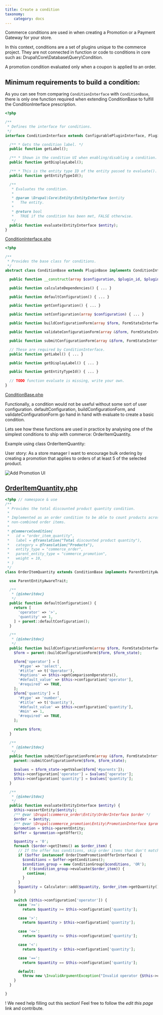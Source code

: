 ```yaml
---
title: Create a condition
taxonomy:
    category: docs
---
```


Commerce conditions are used in when creating a Promotion or a Payment Gateway 
for your store. 

In this context, conditions are a set of plugins unique to the 
commerce project. They are not connected in function or code to conditions in 
core such as: Drupal\Core\Database\Query\Condition. 

A promotion condition evaluated only when a coupon is applied to an order.


Minimum requirements to build a condition:
---

As you can see from comparing `ConditionInterface` with `ConditionBase`, 
there is only one function required when extending ConditionBase to fulfill 
the ConditionInterface prescription.

```php
<?php

/**
 * Defines the interface for conditions.
 */
interface ConditionInterface extends ConfigurablePluginInterface, PluginFormInterface, PluginInspectionInterface {

  /** * Gets the condition label. */ 
  public function getLabel();

  /** * Shown in the condition UI when enabling/disabling a condition. */
  public function getDisplayLabel();

  /** * This is the entity type ID of the entity passed to evaluate(). */
  public function getEntityTypeId();

  /**
   * Evaluates the condition.
   *
   * @param \Drupal\Core\Entity\EntityInterface $entity
   *   The entity.
   *
   * @return bool
   *   TRUE if the condition has been met, FALSE otherwise.
   */
  public function evaluate(EntityInterface $entity);
}

```
[ConditionInterface.php](https://cgit.drupalcode.org/commerce/tree/src/Plugin/Commerce/Condition/ConditionInterface.php)

```php
<?php

/**
 * Provides the base class for conditions.
 */
abstract class ConditionBase extends PluginBase implements ConditionInterface {

  public function __construct(array $configuration, $plugin_id, $plugin_definition) { }

  public function calculateDependencies() { ... }

  public function defaultConfiguration() { ... }

  public function getConfiguration() { ... }

  public function setConfiguration(array $configuration) { ... }

  public function buildConfigurationForm(array $form, FormStateInterface $form_state) { ... }

  public function validateConfigurationForm(array &$form, FormStateInterface $form_state) {}

  public function submitConfigurationForm(array &$form, FormStateInterface $form_state) { ... }

  // These are required by ConditionInterface.
  public function getLabel() { ... }

  public function getDisplayLabel() { ... }

  public function getEntityTypeId() { ... }
  
  // TODO function evaluate is missing, write your own.
}
```
[ConditionBase.php](https://cgit.drupalcode.org/commerce/tree/src/Plugin/Commerce/Condition/ConditionBase.php)


Functionally, a condition would not be useful without some sort of user 
configuration. defaultConfiguration, buildConfigurationForm, and 
validateConfigurationForm go hand in hand with evaluate to create a basic 
condition.

Lets see how these functions are used in practice by analysing one of 
the simplest conditions to ship with commerce: OrderItemQuantity.


Example using class OrderItemQuantity:

User story:
  As a store manager I want to encourage bulk ordering by creating a promotion that applies to orders of at least 5 of the selected product. 
  
 ![Add Promotion UI](create-a-promotion.png)
  
[OrderItemQuantity.php](https://cgit.drupalcode.org/commerce/tree/modules/promotion/src/Plugin/Commerce/Condition/OrderItemQuantity.php)
---
```php
<?php // namespace & use
/**
 * Provides the total discounted product quantity condition.
 *
 * Implemented as an order condition to be able to count products across
 * non-combined order items.
 *
 * @CommerceCondition(
 *   id = "order_item_quantity",
 *   label = @Translation("Total discounted product quantity"),
 *   category = @Translation("Products"),
 *   entity_type = "commerce_order",
 *   parent_entity_type = "commerce_promotion",
 *   weight = 10,
 * )
 */
class OrderItemQuantity extends ConditionBase implements ParentEntityAwareInterface {

  use ParentEntityAwareTrait;

  /**
   * {@inheritdoc}
   */
  public function defaultConfiguration() {
    return [
      'operator' => '>',
      'quantity' => 1,
    ] + parent::defaultConfiguration();
  }

  /**
   * {@inheritdoc}
   */
  public function buildConfigurationForm(array $form, FormStateInterface $form_state) {
    $form = parent::buildConfigurationForm($form, $form_state);

    $form['operator'] = [
      '#type' => 'select',
      '#title' => t('Operator'),
      '#options' => $this->getComparisonOperators(),
      '#default_value' => $this->configuration['operator'],
      '#required' => TRUE,
    ];
    $form['quantity'] = [
      '#type' => 'number',
      '#title' => t('Quantity'),
      '#default_value' => $this->configuration['quantity'],
      '#min' => 1,
      '#required' => TRUE,
    ];

    return $form;
  }

  /**
   * {@inheritdoc}
   */
  public function submitConfigurationForm(array &$form, FormStateInterface $form_state) {
    parent::submitConfigurationForm($form, $form_state);

    $values = $form_state->getValue($form['#parents']);
    $this->configuration['operator'] = $values['operator'];
    $this->configuration['quantity'] = $values['quantity'];
  }

  /**
   * {@inheritdoc}
   */
  public function evaluate(EntityInterface $entity) {
    $this->assertEntity($entity);
    /** @var \Drupal\commerce_order\Entity\OrderInterface $order */
    $order = $entity;
    /** @var \Drupal\commerce_promotion\Entity\PromotionInterface $promotion */
    $promotion = $this->parentEntity;
    $offer = $promotion->getOffer();

    $quantity = '0';
    foreach ($order->getItems() as $order_item) {
      // If the offer has conditions, skip order items that don't match.
      if ($offer instanceof OrderItemPromotionOfferInterface) {
        $conditions = $offer->getConditions();
        $condition_group = new ConditionGroup($conditions, 'OR');
        if (!$condition_group->evaluate($order_item)) {
          continue;
        }
      }
      $quantity = Calculator::add($quantity, $order_item->getQuantity());
    }

    switch ($this->configuration['operator']) {
      case '>=':
        return $quantity >= $this->configuration['quantity'];

      case '>':
        return $quantity > $this->configuration['quantity'];

      case '<=':
        return $quantity <= $this->configuration['quantity'];

      case '<':
        return $quantity < $this->configuration['quantity'];

      case '==':
        return $quantity == $this->configuration['quantity'];

      default:
        throw new \InvalidArgumentException("Invalid operator {$this->configuration['operator']}");
    }
  }

}
```


! We need help filling out this section! Feel free to follow the *edit this page* link and contribute.
